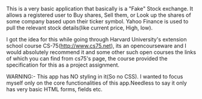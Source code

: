 This is a very basic application that basically is a "Fake" Stock exchange. It allows a registered user to Buy shares, Sell them, or Look up the shares of some company based upon their ticker symbol.
Yahoo Finance is used to pull the relevant stock details(like current price, High, low).

I got the idea for this while going through Harvard University's extension school course CS-75(http://www.cs75.net), its an opencourseware and I would absolutely recommend it and some other such open courses the links of which you can find from cs75's page, the course provided the specification for this as a project assignment.

WARNING:- This app has NO styling in it(So no CSS). I wanted to focus myself only on the core functionalities of this app.Needless to say it only has very basic HTML forms, fields etc.
